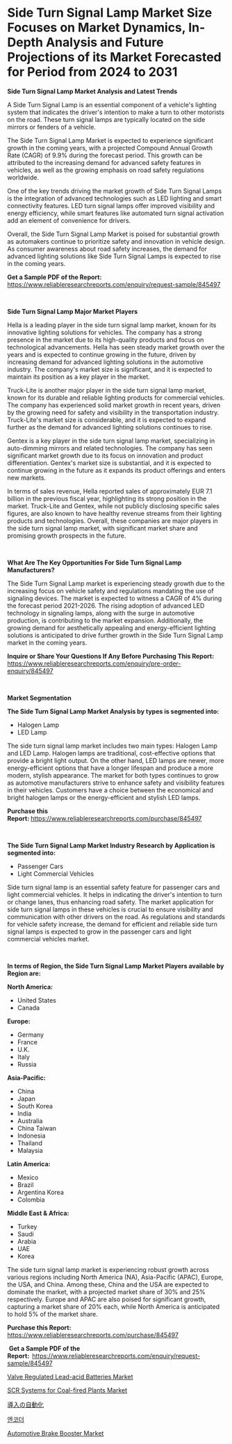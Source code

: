 <p><h1>Side Turn Signal Lamp Market Size Focuses on Market Dynamics, In-Depth Analysis and Future Projections of its Market Forecasted for Period from 2024 to 2031</h1></p><p><strong>Side Turn Signal Lamp Market Analysis and Latest Trends</strong></p>
<p><p>A Side Turn Signal Lamp is an essential component of a vehicle's lighting system that indicates the driver's intention to make a turn to other motorists on the road. These turn signal lamps are typically located on the side mirrors or fenders of a vehicle.</p><p>The Side Turn Signal Lamp Market is expected to experience significant growth in the coming years, with a projected Compound Annual Growth Rate (CAGR) of 9.9% during the forecast period. This growth can be attributed to the increasing demand for advanced safety features in vehicles, as well as the growing emphasis on road safety regulations worldwide.</p><p>One of the key trends driving the market growth of Side Turn Signal Lamps is the integration of advanced technologies such as LED lighting and smart connectivity features. LED turn signal lamps offer improved visibility and energy efficiency, while smart features like automated turn signal activation add an element of convenience for drivers.</p><p>Overall, the Side Turn Signal Lamp Market is poised for substantial growth as automakers continue to prioritize safety and innovation in vehicle design. As consumer awareness about road safety increases, the demand for advanced lighting solutions like Side Turn Signal Lamps is expected to rise in the coming years.</p></p>
<p><strong>Get a Sample PDF of the Report:&nbsp;</strong> <a href="https://www.reliableresearchreports.com/enquiry/request-sample/845497">https://www.reliableresearchreports.com/enquiry/request-sample/845497</a></p>
<p>&nbsp;</p>
<p><strong>Side Turn Signal Lamp Major Market Players</strong></p>
<p><p>Hella is a leading player in the side turn signal lamp market, known for its innovative lighting solutions for vehicles. The company has a strong presence in the market due to its high-quality products and focus on technological advancements. Hella has seen steady market growth over the years and is expected to continue growing in the future, driven by increasing demand for advanced lighting solutions in the automotive industry. The company's market size is significant, and it is expected to maintain its position as a key player in the market.</p><p>Truck-Lite is another major player in the side turn signal lamp market, known for its durable and reliable lighting products for commercial vehicles. The company has experienced solid market growth in recent years, driven by the growing need for safety and visibility in the transportation industry. Truck-Lite's market size is considerable, and it is expected to expand further as the demand for advanced lighting solutions continues to rise.</p><p>Gentex is a key player in the side turn signal lamp market, specializing in auto-dimming mirrors and related technologies. The company has seen significant market growth due to its focus on innovation and product differentiation. Gentex's market size is substantial, and it is expected to continue growing in the future as it expands its product offerings and enters new markets.</p><p>In terms of sales revenue, Hella reported sales of approximately EUR 7.1 billion in the previous fiscal year, highlighting its strong position in the market. Truck-Lite and Gentex, while not publicly disclosing specific sales figures, are also known to have healthy revenue streams from their lighting products and technologies. Overall, these companies are major players in the side turn signal lamp market, with significant market share and promising growth prospects in the future.</p></p>
<p>&nbsp;</p>
<p><strong>What Are The Key Opportunities For Side Turn Signal Lamp Manufacturers?</strong></p>
<p><p>The Side Turn Signal Lamp market is experiencing steady growth due to the increasing focus on vehicle safety and regulations mandating the use of signaling devices. The market is expected to witness a CAGR of 4% during the forecast period 2021-2026. The rising adoption of advanced LED technology in signaling lamps, along with the surge in automotive production, is contributing to the market expansion. Additionally, the growing demand for aesthetically appealing and energy-efficient lighting solutions is anticipated to drive further growth in the Side Turn Signal Lamp market in the coming years.</p></p>
<p><strong>Inquire or Share Your Questions If Any Before Purchasing This Report:</strong> <a href="https://www.reliableresearchreports.com/enquiry/pre-order-enquiry/845497">https://www.reliableresearchreports.com/enquiry/pre-order-enquiry/845497</a></p>
<p>&nbsp;</p>
<p><strong>Market Segmentation</strong></p>
<p><strong>The Side Turn Signal Lamp Market Analysis by types is segmented into:</strong></p>
<p><ul><li>Halogen Lamp</li><li>LED Lamp</li></ul></p>
<p><p>The side turn signal lamp market includes two main types: Halogen Lamp and LED Lamp. Halogen lamps are traditional, cost-effective options that provide a bright light output. On the other hand, LED lamps are newer, more energy-efficient options that have a longer lifespan and produce a more modern, stylish appearance. The market for both types continues to grow as automotive manufacturers strive to enhance safety and visibility features in their vehicles. Customers have a choice between the economical and bright halogen lamps or the energy-efficient and stylish LED lamps.</p></p>
<p><strong>Purchase this Report:&nbsp;</strong><a href="https://www.reliableresearchreports.com/purchase/845497">https://www.reliableresearchreports.com/purchase/845497</a></p>
<p>&nbsp;</p>
<p><strong>The Side Turn Signal Lamp Market Industry Research by Application is segmented into:</strong></p>
<p><ul><li>Passenger Cars</li><li>Light Commercial Vehicles</li></ul></p>
<p><p>Side turn signal lamp is an essential safety feature for passenger cars and light commercial vehicles. It helps in indicating the driver's intention to turn or change lanes, thus enhancing road safety. The market application for side turn signal lamps in these vehicles is crucial to ensure visibility and communication with other drivers on the road. As regulations and standards for vehicle safety increase, the demand for efficient and reliable side turn signal lamps is expected to grow in the passenger cars and light commercial vehicles market.</p></p>
<p>&nbsp;</p>
<p><strong>In terms of Region, the Side Turn Signal Lamp Market Players available by Region are:</strong></p>
<p>
    <p> <strong> North America: </strong>
        <ul>
            <li>United States</li>
            <li>Canada</li>
        </ul>
        </p> 
    <p> <strong> Europe: </strong>
        <ul>
            <li>Germany</li>
            <li>France</li>
            <li>U.K.</li>
            <li>Italy</li>
            <li>Russia</li>
        </ul>
        </p> 
    <p> <strong> Asia-Pacific: </strong>
        <ul>
            <li>China</li>
            <li>Japan</li>
            <li>South Korea</li>
            <li>India</li>
            <li>Australia</li>
            <li>China Taiwan</li>
            <li>Indonesia</li>
            <li>Thailand</li>
            <li>Malaysia</li>
        </ul>
        </p> 
    <p> <strong> Latin America: </strong>
        <ul>
            <li>Mexico</li>
            <li>Brazil</li>
            <li>Argentina Korea</li>
            <li>Colombia</li>
        </ul>
        </p> 
    <p> <strong> Middle East & Africa: </strong>
        <ul>
            <li>Turkey</li>
            <li>Saudi</li>
            <li>Arabia</li>
            <li>UAE</li>
            <li>Korea</li>
        </ul>
    </p>
    </p>
<p><p>The side turn signal lamp market is experiencing robust growth across various regions including North America (NA), Asia-Pacific (APAC), Europe, the USA, and China. Among these, China and the USA are expected to dominate the market, with a projected market share of 30% and 25% respectively. Europe and APAC are also poised for significant growth, capturing a market share of 20% each, while North America is anticipated to hold 5% of the market share.</p></p>
<p><strong>Purchase this Report: </strong><a href="https://www.reliableresearchreports.com/purchase/845497">https://www.reliableresearchreports.com/purchase/845497</a></p>
<p>&nbsp;<strong>Get a Sample PDF of the Report:&nbsp;&nbsp;</strong><a href="https://www.reliableresearchreports.com/enquiry/request-sample/845497">https://www.reliableresearchreports.com/enquiry/request-sample/845497</a></p>
<p><strong></strong></p>
<p><p><a href="https://www.linkedin.com/pulse/valve-regulated-lead-acid-batteries-market-insights-players-kbjsc?trackingId=nFsphIyoSSIMpulMNgSJFw%3D%3D">Valve Regulated Lead-acid Batteries Market</a></p><p><a href="https://www.linkedin.com/pulse/scr-systems-coal-fired-plants-market-size-focuses-dynamics-in-depth-d4d9c?trackingId=qZbYIPrvKcgtVeqdsxoG4w%3D%3D">SCR Systems for Coal-fired Plants Market</a></p><p><a href="https://github.com/cnnriuez22368/Market-Research-Report-List-1/blob/main/15717449384.md">導入の自動化</a></p><p><a href="https://github.com/iansanftyord09878/Market-Research-Report-List-1/blob/main/34935288594.md">엔코더</a></p><p><a href="https://issuu.com/reportprime-2/docs/automotive-brake-booster-market-size-2030.pptx">Automotive Brake Booster Market</a></p></p>